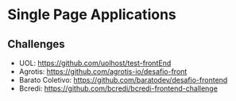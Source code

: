 # Single Page Applications

## Challenges

- UOL: https://github.com/uolhost/test-frontEnd
- Agrotis: https://github.com/agrotis-io/desafio-front
- Barato Coletivo: https://github.com/baratodev/desafio-frontend
- Bcredi: https://github.com/bcredi/bcredi-frontend-challenge
